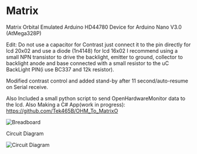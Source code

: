 Matrix
======

Matrix Orbital Emulated Arduino HD44780 Device for Arduino Nano V3.0 (AtMega328P)

Edit: Do not use a capacitor for Contrast just connect it to the pin directly for lcd 20x02 and use a diode (1n4148) for lcd 16x02
I recommend using a small NPN transistor to drive the backlight, emitter to ground, collector to backlight anode and base connected with a small resistor to the uC BackLight PIN(i use BC337 and 12k resistor).

Modified contrast control and added stand-by after 11 second/auto-resume on Serial receive.

Also Included a small python script to send OpenHardwareMonitor data to the lcd.
Also Making a C# App(work in progress): https://github.com/Tek465B/OHM_To_MatrixO

![Breadboard](http://s10.postimg.org/roe0sj1ll/tisplay_breadboard.png)

Circuit Diagram

![Circuit Diagram](http://s23.postimg.org/ijjwnjtqz/tisplay_circuit.png)
